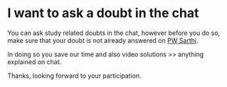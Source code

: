 # I want to ask a doubt in the chat
You can ask study related doubts in the chat, however before you do so, make sure that your doubt is not already answered on [PW Sarthi](http://2mos.github.io/doubts). 

In doing so you save our time and also video solutions >> anything explained on chat. 

Thanks, looking forward to your participation.

